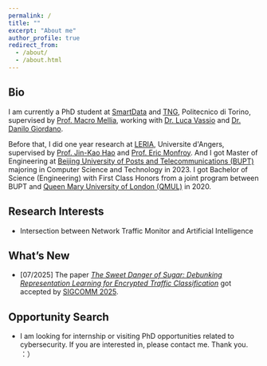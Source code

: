```yaml
---
permalink: /
title: ""
excerpt: "About me"
author_profile: true
redirect_from: 
  - /about/
  - /about.html
---
```


## Bio

I am currently a PhD student at [SmartData](https://smartdata.polito.it/) and [TNG](https://www.telematica.polito.it), Politecnico di Torino, supervised by [Prof. Macro Mellia](https://www.telematica.polito.it/member/marco-mellia/), working with [Dr. Luca Vassio](https://www.telematica.polito.it/member/luca-vassio/) and [Dr. Danilo Giordano](https://smartdata.polito.it/members/danilo-giordano/). 

Before that, I did one year research at [LERIA](https://leria.univ-angers.fr/), Universite d'Angers, supervised by [Prof. Jin-Kao Hao](https://leria-info.univ-angers.fr/~jinkao.hao/) and [Prof. Eric Monfroy](https://www.univ-angers.fr/fr/acces-directs/annuaire-2/m/o/uduser-e-monfroy-fr.html). And I got Master of Engineering at [Beijing University of Posts and Telecommunications (BUPT)](https://en.wikipedia.org/wiki/Beijing_University_of_Posts_and_Telecommunications) majoring in Computer Science and Technology in 2023. I got Bachelor of Science (Engineering) with First Class Honors from a joint program between BUPT and [Queen Mary University of London (QMUL)](https://www.qmul.ac.uk/) in 2020.

## Research Interests

- Intersection between Network Traffic Monitor and Artificial Intelligence 


## What’s New

- [07/2025] The paper [*The Sweet Danger of Sugar: Debunking Representation Learning for Encrypted Traffic Classification*](https://dl.acm.org/doi/10.1145/3718958.3750498) got accepted by [SIGCOMM 2025](https://conferences.sigcomm.org/sigcomm/2025/).

## Opportunity Search

- I am looking for internship or visiting PhD opportunities related to cybersecurity. If you are interested in, please contact me. Thank you. ：）